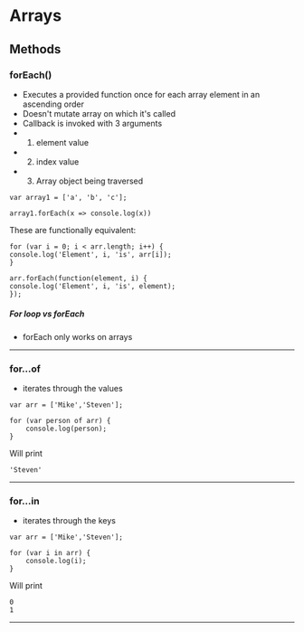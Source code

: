 # Arrays

## Methods

### forEach()

* Executes a provided function once for each array element in an ascending order
* Doesn't mutate array on which it's called
* Callback is invoked with 3 arguments
* 1. element value
* 2. index value
* 3. Array object being traversed



```
var array1 = ['a', 'b', 'c'];

array1.forEach(x => console.log(x))
```

These are functionally equivalent:
```
for (var i = 0; i < arr.length; i++) {
console.log('Element', i, 'is', arr[i]);
}

arr.forEach(function(element, i) {
console.log('Element', i, 'is', element);
});
```

##### For loop vs forEach
* forEach only works on arrays


***

### for...of

* iterates through the values

```
var arr = ['Mike','Steven'];

for (var person of arr) {
    console.log(person);
}
```

Will print 
```'Mike'
'Steven'
```

***

### for...in

* iterates through the keys

```
var arr = ['Mike','Steven'];

for (var i in arr) {
    console.log(i);
}
```

Will print 
```
0
1
```

***
